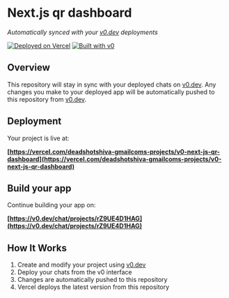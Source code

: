 # Next.js qr dashboard

*Automatically synced with your [v0.dev](https://v0.dev) deployments*

[![Deployed on Vercel](https://img.shields.io/badge/Deployed%20on-Vercel-black?style=for-the-badge&logo=vercel)](https://vercel.com/deadshotshiva-gmailcoms-projects/v0-next-js-qr-dashboard)
[![Built with v0](https://img.shields.io/badge/Built%20with-v0.dev-black?style=for-the-badge)](https://v0.dev/chat/projects/rZ9UE4D1HAG)

## Overview

This repository will stay in sync with your deployed chats on [v0.dev](https://v0.dev).
Any changes you make to your deployed app will be automatically pushed to this repository from [v0.dev](https://v0.dev).

## Deployment

Your project is live at:

**[https://vercel.com/deadshotshiva-gmailcoms-projects/v0-next-js-qr-dashboard](https://vercel.com/deadshotshiva-gmailcoms-projects/v0-next-js-qr-dashboard)**

## Build your app

Continue building your app on:

**[https://v0.dev/chat/projects/rZ9UE4D1HAG](https://v0.dev/chat/projects/rZ9UE4D1HAG)**

## How It Works

1. Create and modify your project using [v0.dev](https://v0.dev)
2. Deploy your chats from the v0 interface
3. Changes are automatically pushed to this repository
4. Vercel deploys the latest version from this repository